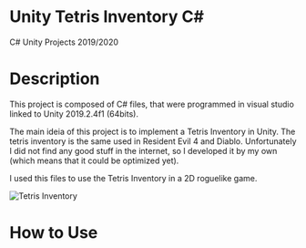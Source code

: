 # Unity Tetris Inventory C#
C# Unity Projects 2019/2020

# Description
This project is composed of C# files, that were programmed in visual studio linked to Unity 2019.2.4f1 (64bits).

The main ideia of this project is to implement a Tetris Inventory in Unity. The tetris inventory is the same used in Resident Evil 4 and Diablo. Unfortunately I did not find any good stuff in the internet, so I developed it by my own (which means that it could be optimized yet).

I used this files to use the Tetris Inventory in a 2D roguelike game.

![Tetris Inventory](/images/logo.png)


# How to Use



